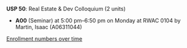**USP 50**: Real Estate & Dev Colloquium (2 units)

- **A00** (Seminar) at 5:00 pm–6:50 pm on Monday at RWAC 0104 by Martin, Isaac (A06311044)

[Enrollment numbers over time](./USP50.tsv)
